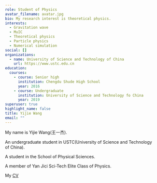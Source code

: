 ```yaml
---
role: Student of Physics
avatar_filename: avatar.jpg
bio: My research interest is theoretical physics.
interests:
  - Gravitation wave
  - MuIC
  - Theoretical physics
  - Particle physics
  - Numerical simulation
social: []
organizations:
  - name: University of Science and Technology of China
    url: https://www.ustc.edu.cn
education:
  courses:
    - course: Senior high
      institution: Chengdu Shude High School
      year: 2016
    - course: Undergraduate
      institution: University of Science and Technology fo China
      year: 2019
superuser: true
highlight_name: false
title: Yijie Wang
email: ""
---
```

My name is Yijie Wang(王一杰).

An undergraduate student in USTC(University of Science and Technology of China).

A student in the School of Physical Sciences.

A member of Yan Jici Sci-Tech Elite Class of Physics.

My [CV](https://drive.google.com/file/d/1o_V4gKk4LyCqNTHi1VHvhgHe5Oo6Xpq9/view?usp=sharing)
